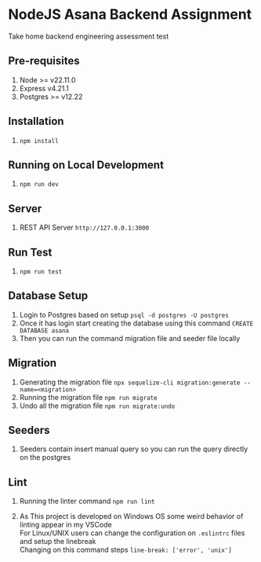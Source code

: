 # NodeJS Asana Backend Assignment

Take home backend engineering assessment test

## Pre-requisites
1. Node >= v22.11.0
2. Express v4.21.1
3. Postgres >= v12.22

## Installation
1. `npm install`

## Running on Local Development
1. `npm run dev`

## Server
1. REST API Server `http://127.0.0.1:3000`


## Run Test
1. `npm run test`

## Database Setup
1. Login to Postgres based on setup `psql -d postgres -U postgres`
2. Once it has login start creating the database using this command `CREATE DATABASE asana`
3. Then you can run the command migration file and seeder file locally


## Migration
1. Generating the migration file `npx sequelize-cli migration:generate --name=<migration>`
2. Running the migration file `npm run migrate`
3. Undo all the migration file `npm run migrate:undo`

## Seeders
1. Seeders contain insert manual query so you can run the query directly on the postgres

## Lint
1. Running the linter command `npm run lint`

2. As This project is developed on Windows OS some weird behavior of linting appear in my VSCode <br />
   For Linux/UNIX users can change the configuration on `.eslintrc` files and setup the linebreak <br />
   Changing on this command steps `line-break: ['error', 'unix']` <br />